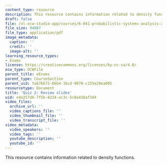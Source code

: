 ```yaml
---
content_type: resource
description: This resource contains information related to density functions.
draft: false
file: /ol-ocw-studio-app/courses/6-041-probabilistic-systems-analysis-and-applied-probability-fall-2010/e4e257d67f5b8234ac3c5c0a418af3d4_MIT6_041F10_quiz02_review.pdf
file_size: 94987
file_type: application/pdf
image_metadata:
  caption: ''
  credit: ''
  image-alt: ''
learning_resource_types:
- Exams
license: https://creativecommons.org/licenses/by-nc-sa/4.0/
ocw_type: OCWFile
parent_title: eExams
parent_type: CourseSection
parent_uid: fa676672-66b4-16cd-9070-c155e20ea095
resourcetype: Document
title: 'Quiz 2: Review slides'
uid: e4e257d6-7f5b-8234-ac3c-5c0a418af3d4
video_files:
  archive_url: ''
  video_captions_file: ''
  video_thumbnail_file: ''
  video_transcript_file: ''
video_metadata:
  video_speakers: ''
  video_tags: ''
  youtube_description: ''
  youtube_id: ''
---
```

This resource contains information related to density functions.